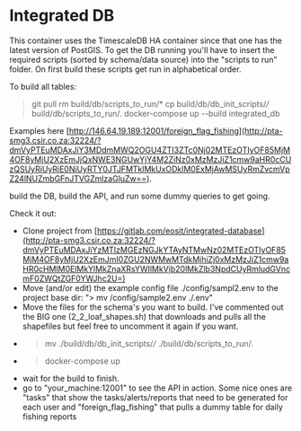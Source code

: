 # Integrated DB

This container uses the TimescaleDB HA container since that one has the latest version of PostGIS.
To get the DB running you'll have to insert the required scripts (sorted by schema/data source) into the "scripts to run" folder. On first build these scripts get run in alphabetical order.

To build all tables:

> git pull
> rm build/db/scripts_to_run/*
> cp build/db/db_init_scripts/*/* build/db/scripts_to_run/.
> docker-compose up --build integrated_db

Examples here [http://146.64.19.189:12001/foreign_flag_fishing](http://pta-smg3.csir.co.za:32224/?dmVyPTEuMDAxJiY3MDdmMWQ2OGU4ZTI3ZTc0Nj02MTEzOTIyOF85MjM4OF8yMjU2XzEmJjQxNWE3NGUwYjY4M2ZiNz0xMzMzJiZ1cmw9aHR0cCUzQSUyRiUyRjE0NiUyRTY0JTJFMTklMkUxODklM0ExMjAwMSUyRmZvcmVpZ24lNUZmbGFnJTVGZmlzaGluZw==).

build the DB, build the API, and run some dummy queries to get going.

Check it out:

* Clone project from [https://gitlab.com/eosit/integrated-database](http://pta-smg3.csir.co.za:32224/?dmVyPTEuMDAxJiYzMTIzMGEzNGJkYTAyNTMwNz02MTEzOTIyOF85MjM4OF8yMjU2XzEmJmI0ZGU2NWMwMTdkMjhiZj0xMzMzJiZ1cmw9aHR0cHMlM0ElMkYlMkZnaXRsYWIlMkVjb20lMkZlb3NpdCUyRmludGVncmF0ZWQtZGF0YWJhc2U=)
* Move (and/or edit) the example config file ./config/sampl2.env to the project base dir: "> mv /config/sample2.env ./.env"
* Move the files for the schema's you want to build. I've commented out the BIG one (2_2_loaf_shapes.sh) that downloads and pulls all the shapefiles but feel free to uncomment it again if you want.
* > mv ./build/db/db_init_scripts/*/* ./build/db/scripts_to_run/.
  >
* > docker-compose up
  >
* wait for the build to finish.
* go to "your_machine:12001" to see the API in action. Some nice ones are "tasks" that show the tasks/alerts/reports that need to be generated for each user and "foreign_flag_fishing" that pulls a dummy table for daily fishing reports
